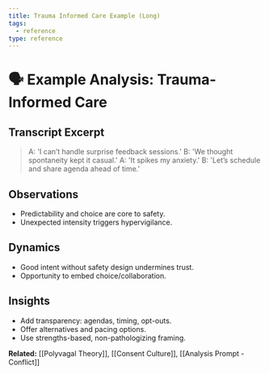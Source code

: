 ```yaml
---
title: Trauma Informed Care Example (Long)
tags:
  - reference
type: reference
---
```

# 🗣 Example Analysis: Trauma-Informed Care

## Transcript Excerpt
> A: 'I can’t handle surprise feedback sessions.'
> B: 'We thought spontaneity kept it casual.'
> A: 'It spikes my anxiety.'
> B: 'Let’s schedule and share agenda ahead of time.'

## Observations
- Predictability and choice are core to safety.
- Unexpected intensity triggers hypervigilance.

## Dynamics
- Good intent without safety design undermines trust.
- Opportunity to embed choice/collaboration.

## Insights
- Add transparency: agendas, timing, opt-outs.
- Offer alternatives and pacing options.
- Use strengths-based, non-pathologizing framing.

**Related:** [[Polyvagal Theory]], [[Consent Culture]], [[Analysis Prompt - Conflict]]
